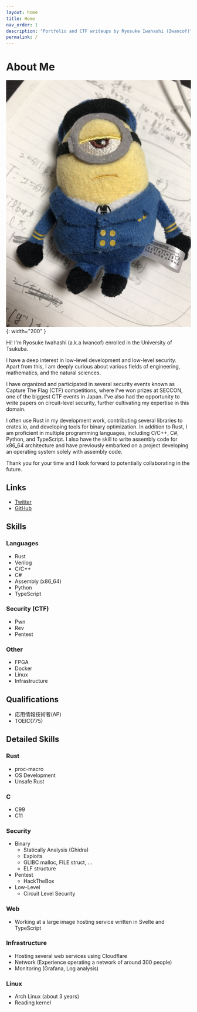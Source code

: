 ```yaml
---
layout: home
title: Home
nav_order: 1
description: "Portfolio and CTF writeups by Ryosuke Iwahashi (Iwancof)"
permalink: /
---
```


# About Me

![Profile Photo](/profile.jpg){: width="200" }

Hi! I'm Ryosuke Iwahashi (a.k.a Iwancof) enrolled in the University of Tsukuba.

I have a deep interest in low-level development and low-level security. Apart from this, I am deeply curious about various fields of engineering, mathematics, and the natural sciences.

I have organized and participated in several security events known as Capture The Flag (CTF) competitions, where I've won prizes at SECCON, one of the biggest CTF events in Japan. I've also had the opportunity to write papers on circuit-level security, further cultivating my expertise in this domain.

I often use Rust in my development work, contributing several libraries to crates.io, and developing tools for binary optimization.
In addition to Rust, I am proficient in multiple programming languages, including C/C++, C#, Python, and TypeScript. I also have the skill to write assembly code for x86_64 architecture and have previously embarked on a project developing an operating system solely with assembly code.

Thank you for your time and I look forward to potentially collaborating in the future.

## Links

- [Twitter](https://twitter.com/Iwancof_ptr)
- [GitHub](https://github.com/Iwancof)

## Skills

### Languages

- Rust
- Verilog
- C/C++
- C#
- Assembly (x86_64)
- Python
- TypeScript

### Security (CTF)

- Pwn
- Rev
- Pentest

### Other

- FPGA
- Docker
- Linux
- Infrastructure

## Qualifications

- 応用情報技術者(AP)
- TOEIC(775)

## Detailed Skills

### Rust

- proc-macro
- OS Development
- Unsafe Rust

### C

- C99
- C11

### Security

- Binary
  - Statically Analysis (Ghidra)
  - Exploits
  - GLIBC malloc, FILE struct, ...
  - ELF structure
- Pentest
  - HackTheBox
- Low-Level
  - Circuit Level Security

### Web

- Working at a large image hosting service written in Svelte and TypeScript

### Infrastructure

- Hosting several web services using Cloudflare
- Network (Experience operating a network of around 300 people)
- Monitoring (Grafana, Log analysis)

### Linux

- Arch Linux (about 3 years)
- Reading kernel
